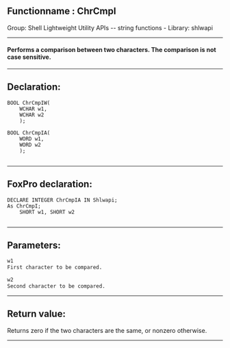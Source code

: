 <link rel="stylesheet" type="text/css" href="../../css/win32api.css">  
<link rel="stylesheet" href="https://cdnjs.cloudflare.com/ajax/libs/font-awesome/4.7.0/css/font-awesome.min.css">

## Functionname : ChrCmpI
Group: Shell Lightweight Utility APIs -- string functions - Library: shlwapi    
***  


#### Performs a comparison between two characters. The comparison is not case sensitive.
***  


## Declaration:
```foxpro  
BOOL ChrCmpIW(
    WCHAR w1,
    WCHAR w2
    );

BOOL ChrCmpIA(
    WORD w1,
    WORD w2
    );
  
```  
***  


## FoxPro declaration:
```foxpro  
DECLARE INTEGER ChrCmpIA IN Shlwapi;
As ChrCmpI;
	SHORT w1, SHORT w2
  
```  
***  


## Parameters:
```txt  
w1
First character to be compared.

w2
Second character to be compared.  
```  
***  


## Return value:
Returns zero if the two characters are the same, or nonzero otherwise.  
***  

